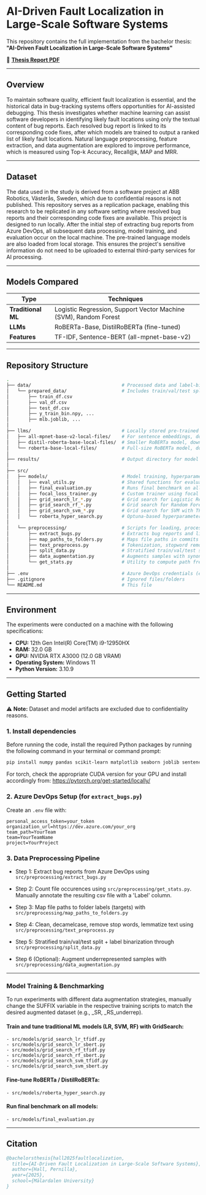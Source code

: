 
# AI-Driven Fault Localization in Large-Scale Software Systems

This repository contains the full implementation from the bachelor thesis:  
**"AI-Driven Fault Localization in Large-Scale Software Systems"**  

📄 **[Thesis Report PDF](./Thesis_Report.pdf)**

---

## Overview

To maintain software quality, efficient fault localization is essential, and the historical
data in bug-tracking systems offers opportunities for AI-assisted debugging. This thesis investigates whether
machine learning can assist software developers in identifying likely fault locations using only the textual
content of bug reports. Each resolved bug report is linked to its corresponding code fixes, after which models are 
trained to output a ranked list of likely fault locations. Natural language preprocessing, feature extraction, 
and data augmentation are explored to improve performance, which is measured using Top-k Accuracy, Recall@k, MAP
and MRR.

---

## Dataset
The data used in the study is derived from a software project at ABB Robotics, Västerås, Sweden, which due to confidential reasons is not published.
This repository serves as a replication package, enabling this research to be replicated in any software setting where resolved bug reports and their corresponding
code fixes are available. This project is designed to run locally. After the initial step of extracting bug reports from Azure DevOps, all subsequent data processing, 
model training, and evaluation occur on the local machine. The pre-trained language models are also loaded from local storage. This ensures the project's sensitive information do not need to be uploaded to external third-party services for AI processing.

---

## Models Compared

| Type              | Techniques                                          |
|-------------------|-----------------------------------------------------|
| **Traditional ML**| Logistic Regression, Support Vector Machine (SVM), Random Forest |
| **LLMs**          | RoBERTa-Base, DistilRoBERTa (fine-tuned)            |
| **Features**      | TF-IDF, Sentence-BERT (all-mpnet-base-v2)           |

---

## Repository Structure

```bash
.
├── data/                                 # Processed data and label-binarized splits for training/evaluation (excluded due to confidentiality)
│   └── prepared_data/                    # Includes train/val/test splits and label binarization artifacts
│       ├── train_df.csv
│       ├── val_df.csv
│       ├── test_df.csv
│       ├── y_train_bin.npy, ...
│       ├── mlb.joblib, ...
│
├── llms/                                 # Locally stored pre-trained transformer models, pre-downloaded from the Hugging Face website
│   ├── all-mpnet-base-v2-local-files/    # For sentence embeddings, download 'sentence-transformers/all-mpnet-base-v2'
│   ├── distil-roberta-base-local-files/  # Smaller RoBERTa model, download 'distilroberta-base'
│   └── roberta-base-local-files/         # Full-size RoBERTa model, download 'roberta-base'
│
├── results/                              # Output directory for model checkpoints, logs, and evaluation results (excluded)
│
├── src/
│   ├── models/                           # Model training, hyperparameter tuning, and evaluation
│   │   ├── eval_utils.py                 # Shared functions for evaluation metrics 
│   │   ├── final_evaluation.py           # Runs final benchmark on all saved models
│   │   ├── focal_loss_trainer.py         # Custom trainer using focal loss for LLM fine-tuning
│   │   ├── grid_search_lr_*.py           # Grid search for Logistic Regression with TF-IDF or SBERT features
│   │   ├── grid_search_rf_*.py           # Grid search for Random Forest with TF-IDF or SBERT
│   │   ├── grid_search_svm_*.py          # Grid search for SVM with TF-IDF or SBERT
│   │   └── roberta_hyper_search.py       # Optuna-based hyperparameter tuning for RoBERTa models
│   
│   └── preprocessing/                    # Scripts for loading, processing, and splitting bug data
│       ├── extract_bugs.py               # Extracts bug reports and linked commits from Azure DevOps
│       ├── map_paths_to_folders.py       # Maps file paths in commits to subfolder/component labels
│       ├── text_preprocess.py            # Tokenization, stopword removal, decamelcasing, lemmatization
│       ├── split_data.py                 # Stratified train/val/test split
│       ├── data_augmentation.py          # Augments samples with synonym/random swap techniques
│       └── get_stats.py                  # Utility to compute path frequencies
│
├── .env                                  # Azure DevOps credentials (excluded)
├── .gitignore                            # Ignored files/folders
└── README.md                             # This file
```

---

## Environment

The experiments were conducted on a machine with the following specifications:

- **CPU:** 12th Gen Intel(R) Core(TM) i9-12950HX  
- **RAM:** 32.0 GB  
- **GPU:** NVIDIA RTX A3000 (12.0 GB VRAM)  
- **Operating System:** Windows 11  
- **Python Version:** 3.10.9

---

## Getting Started

⚠️ **Note:** Dataset and model artifacts are excluded due to confidentiality reasons.

### 1. Install dependencies

Before running the code, install the required Python packages by running the following command in your terminal or command prompt:

```bash
pip install numpy pandas scikit-learn matplotlib seaborn joblib sentence-transformers datasets optuna nltk azure-devops msrest python-dotenv beautifulsoup4 scikit-multilearn
````

For torch, check the appropriate CUDA version for your GPU and install accordingly from: https://pytorch.org/get-started/locally/

### 2. Azure DevOps Setup (for `extract_bugs.py`)

Create an `.env` file with:

```env
personal_access_token=your_token
organization_url=https://dev.azure.com/your_org
team_path=YourTeam
team=YourTeamName
project=YourProject
```

### 3. Data Preprocessing Pipeline

- Step 1: Extract bug reports from Azure DevOps using ```src/preprocessing/extract_bugs.py```

- Step 2: Count file occurences using ```src/preprocessing/get_stats.py```. Manually annotate the resulting csv file with a 'Label' column.
  
- Step 3: Map file paths to folder labels (targets) with ```src/preprocessing/map_paths_to_folders.py```

- Step 4: Clean, decamelcase, remove stop words, lemmatize text using ```src/preprocessing/text_preprocess.py```

- Step 5: Stratified train/val/test split + label binarization through ```src/preprocessing/split_data.py```

- Step 6 (Optional): Augment underrepresented samples with ```src/preprocessing/data_augmentation.py```

---

### Model Training & Benchmarking

To run experiments with different data augmentation strategies, manually change the SUFFIX variable in the 
respective training scripts to match the desired augmented dataset (e.g., _SR, _RS_underrep).

#### Train and tune traditional ML models (LR, SVM, RF) with GridSearch:
```
- src/models/grid_search_lr_tfidf.py
- src/models/grid_search_lr_sbert.py
- src/models/grid_search_rf_tfidf.py
- src/models/grid_search_rf_sbert.py
- src/models/grid_search_svm_tfidf.py
- src/models/grid_search_svm_sbert.py
```

#### Fine-tune RoBERTa / DistilRoBERTa:
```
- src/models/roberta_hyper_search.py
```

#### Run final benchmark on all models:
```
- src/models/final_evaluation.py
```

---

## Citation

```bibtex
@bachelorsthesis{hall2025faultlocalization,
  title={AI-Driven Fault Localization in Large-Scale Software Systems},
  author={Hall, Pernilla},
  year={2025},
  school={Mälardalen University}
}
```
